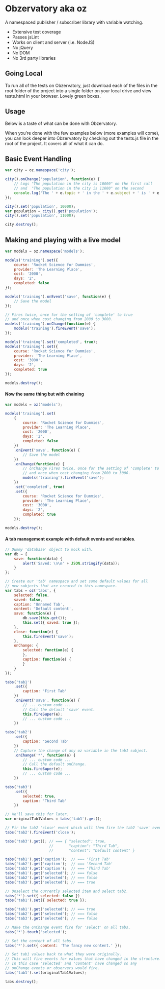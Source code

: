 Obzervatory aka oz
==================

A namespaced publisher / subscriber library with variable watching.

- Extensive test coverage
- Passes jsLint
- Works on client and server (i.e. NodeJS)
- No jQuery
- No DOM
- No 3rd party libraries

Going Local
-----------

To run all of the tests on Obzervatory, just download each of the files in the
root folder of the project into a single folder on your local drive and view 
tests.html in your browser.
Lovely green boxes.

Usage
-----

Below is a taste of what can be done with Obzervatory.

When you're done with the few examples below (more examples will come), you can look 
deeper into Obzervatory by checking out the tests.js file in the root of the project. 
It covers all of what it can do.

Basic Event Handling
--------------------
``` javascript
var city = oz.namespace('city');

city().onChange('population', function(e) { 
 	// Logs "The population in the city is 10000" on the first call
	// and  "The population in the city is 11000" on the second
	console.log('The ' + e.topic + ' in the ' + e.subject + ' is ' + e.value);
});

city().set('population', 10000);
var population = city().get('population');
city().set('population', 11000);

city.destroy();
```

Making and playing with a live model
------------------------------------
``` javascript
var models = oz.namespace('models');

models('training').set({
	course: 'Rocket Science for Dummies',
	provider: 'The Learning Place',
	cost: '2000',
	days: '2',
	completed: false
});

models('training').onEvent('save', function(e) {
	// Save the model
});

// Fires twice, once for the setting of 'complete' to true
// and once when cost changing from 2000 to 3000.
models('training').onChange(function(e) {
	models('training').fireEvent('save');
});

models('training').set('completed', true);
models('training').set({
	course: 'Rocket Science for Dummies',
	provider: 'The Learning Place',
	cost: '3000',
	days: '2',
	completed: true
});

models.destroy();
```

#### Now the same thing but with chaining

``` javascript
var models = oz('models');

models('training').set(
	{
		course: 'Rocket Science for Dummies',
		provider: 'The Learning Place',
		cost: '2000',
		days: '2',
		completed: false
	})
	.onEvent('save', function(e) {
		// Save the model
	})
	.onChange(function(e) {
		// onChange Fires twice, once for the setting of 'complete' to true
		// and once when cost changing from 2000 to 3000.
		models('training').fireEvent('save');
	})
	.set('completed', true)
	.set({
		course: 'Rocket Science for Dummies',
		provider: 'The Learning Place',
		cost: '3000',
		days: '2',
		completed: true
	});

models.destroy();
```

#### A tab management example with default events and variables.
``` javascript
// Dummy 'database' object to mock with.
var db = { 
	save: function(data) { 
		alert('Saved: \n\n' + JSON.stringify(data));
	}
};

// Create our 'tab' namespace and set some default values for all
// new subjects that are created in this namespace.
var tabs = oz('tabs', {
	selected: false,
	saved: false,
	caption: 'Unnamed Tab',
	content: 'Default content',
	save: function(e) {
		db.save(this.get());
		this.set({ saved: true });
	},
	close: function(e) {
		this.fireEvent('save');
	},
	onChange: {
		selected: function(e) {
		},
		caption: function(e) {
		}
	}
});

tabs('tab1')
	.set({
		caption: 'First Tab'
	})
	.onEvent('save', function(e) {
		// ... custom code ...
		// Call the default 'save' event.
		this.fireSuper(e);
		// ... custom code ...
	})

tabs('tab2')
	.set({
		caption: 'Second Tab'
	})
	// Capture the change of any oz variable in the tab1 subject.
	.onChange('*', function(e) {
		// ... custom code ...
		// Call the default onChange.
		this.fireSuper(e);
		// ... custom code ...
	})

tabs('tab3')
	.set({
		selected: true,
		caption: 'Third Tab'
	})

// We'll save this for later.
var originalTab1Values = tabs('tab1').get();

// Fir the tab2 'close' event which will then fire the tab2 'save' event.
tabs('tab2').fireEvent('close');

tabs('tab3').get(); // === { "selected": true, 
					//		 "caption": "Third Tab", 
					//		 "content": "Default content" }

tabs('tab1').get('caption');  // === 'First Tab'
tabs('tab2').get('caption');  // === 'Second Tab'
tabs('tab3').get('caption');  // === 'Third Tab'
tabs('tab1').get('selected'); // === false
tabs('tab2').get('selected'); // === false
tabs('tab3').get('selected'); // === true

// Unselect the currently selected item and select tab2.
tabs('*').set({ selected: false })
tabs('tab1').set({ selected: true });

tabs('tab1').get('selected'); // === true
tabs('tab2').get('selected'); // === false
tabs('tab3').get('selected'); // === false

// Make the onChange event fire for 'select' on all tabs.
tabs('*').touch('selected');

// Set the content of all tabs.
tabs('*').set({ content: 'The fancy new content.' });

// Set tab1 values back to what they were originally. 
// This will fire events for values that have changed in the structure.
// In this case 'selected' and 'content' have changed so any 
// onChange events or observers would fire.
tabs('tab1').set(originalTab1Values);

tabs.destroy();
```
